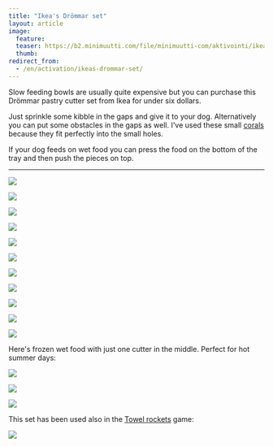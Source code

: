 ```yaml
---
title: "Ikea's Drömmar set"
layout: article
image:
  feature:
  teaser: https://b2.minimuutti.com/file/minimuutti-com/aktivointi/ikean-drommar-muotit/DS16238-245px.jpg
  thumb:
redirect_from:
  - /en/activation/ikeas-drommar-set/
---
```


Slow feeding bowls are usually quite expensive but you can purchase this Drömmar pastry cutter set from Ikea for under six dollars.

Just sprinkle some kibble in the gaps and give it to your dog. Alternatively you can put some obstacles in the gaps as well. I've used these small [corals](/en/brain-games/corals/) because they fit perfectly into the small holes.

If your dog feeds on wet food you can press the food on the bottom of the tray and then push the pieces on top.

---

[![](https://b2.minimuutti.com/file/minimuutti-com/aktivointi/ikean-drommar-muotit/DS16145-800px.jpg)](https://dl.dropboxusercontent.com/sh/ea1wtnz7z734o12/AADOvTLY8nvMByn46mqXHvxEa/aktivointi/ikean-drommar-muotit/DS16145.jpg)

[![](https://b2.minimuutti.com/file/minimuutti-com/aktivointi/ikean-drommar-muotit/DS16153-800px.jpg)](https://dl.dropboxusercontent.com/sh/ea1wtnz7z734o12/AAAL1y8diHI2AGhASVvlHSYQa/aktivointi/ikean-drommar-muotit/DS16153.jpg)

[![](https://b2.minimuutti.com/file/minimuutti-com/aktivointi/ikean-drommar-muotit/DS16174-800px.jpg)](https://dl.dropboxusercontent.com/sh/ea1wtnz7z734o12/AAD2wh1Ugpy62jxn5iPjrgBMa/aktivointi/ikean-drommar-muotit/DS16174.jpg)

[![](https://b2.minimuutti.com/file/minimuutti-com/aktivointi/ikean-drommar-muotit/DS16199-800px.jpg)](https://dl.dropboxusercontent.com/sh/ea1wtnz7z734o12/AAB7DuyUDtvK7VZ2yMfvZfpSa/aktivointi/ikean-drommar-muotit/DS16199.jpg)

[![](https://b2.minimuutti.com/file/minimuutti-com/aktivointi/ikean-drommar-muotit/DS16228-800px.jpg)](https://dl.dropboxusercontent.com/sh/ea1wtnz7z734o12/AAAd4oZ-V_rrFuD2INmuoLVRa/aktivointi/ikean-drommar-muotit/DS16228.jpg)

[![](https://b2.minimuutti.com/file/minimuutti-com/aktivointi/ikean-drommar-muotit/DS16238-800px.jpg)](https://dl.dropboxusercontent.com/sh/ea1wtnz7z734o12/AABlA2fVPnCBSlEiavZrR9bKa/aktivointi/ikean-drommar-muotit/DS16238.jpg)

[![](https://b2.minimuutti.com/file/minimuutti-com/aktivointi/ikean-drommar-muotit/DS16239-800px.jpg)](https://dl.dropboxusercontent.com/sh/ea1wtnz7z734o12/AADwyrzohTRdhovLqGj_QAara/aktivointi/ikean-drommar-muotit/DS16239.jpg)

[![](https://b2.minimuutti.com/file/minimuutti-com/aktivointi/ikean-drommar-muotit/DS16258-800px.jpg)](https://dl.dropboxusercontent.com/sh/ea1wtnz7z734o12/AAAUq5pWTqnq_f12uNOffiqda/aktivointi/ikean-drommar-muotit/DS16258.jpg)

[![](https://b2.minimuutti.com/file/minimuutti-com/aktivointi/ikean-drommar-muotit/DS16263-800px.jpg)](https://dl.dropboxusercontent.com/sh/ea1wtnz7z734o12/AADzmhVus7NWt_hJvVfhwfjDa/aktivointi/ikean-drommar-muotit/DS16263.jpg)

[![](https://b2.minimuutti.com/file/minimuutti-com/aktivointi/ajanvietetta-toipilaalle/DS37739-800px.jpg)](https://dl.dropboxusercontent.com/sh/ea1wtnz7z734o12/AAAzJYUJNNARrcDxTwhJwGuma/aktivointi/ajanvietetta-toipilaalle/DS37739.jpg)

[![](https://b2.minimuutti.com/file/minimuutti-com/aktivointi/ajanvietetta-toipilaalle/DS37744-800px.jpg)](https://dl.dropboxusercontent.com/sh/ea1wtnz7z734o12/AACzwuI1ZerlPUNbWO-mtCbWa/aktivointi/ajanvietetta-toipilaalle/DS37744.jpg)

Here's frozen wet food with just one cutter in the middle. Perfect for hot summer days:

[![](https://b2.minimuutti.com/file/minimuutti-com/aktivointi/ikean-drommar-muotit/DS60168-800px.jpg)](https://dl.dropboxusercontent.com/sh/ea1wtnz7z734o12/AAAQ2uhciVo69P2_npHlpeKCa/aktivointi/ikean-drommar-muotit/DS60168.jpg)

[![](https://b2.minimuutti.com/file/minimuutti-com/aktivointi/ikean-drommar-muotit/DS60181-800px.jpg)](https://dl.dropboxusercontent.com/sh/ea1wtnz7z734o12/AACcsBymqzAcNKEWD0kWCEwGa/aktivointi/ikean-drommar-muotit/DS60181.jpg)

[![](https://dl.dropboxusercontent.com/sh/ea1wtnz7z734o12/AABPt-vcrvg-V4wfg1f5YM2Ta/aktivointi/ikean-drommar-muotit/DS60937-800px.jpg)](https://dl.dropboxusercontent.com/sh/ea1wtnz7z734o12/AABbnMblAhsowUXPGzPBOJ4ia/aktivointi/ikean-drommar-muotit/DS60937.jpg)

This set has been used also in the [Towel rockets](/en/brain-games/towel-rockets/) game:

[![](https://b2.minimuutti.com/file/minimuutti-com/aktivointi/pyyheraketit/DS41785-800px.jpg)](/en/brain-games/towel-rockets/)
